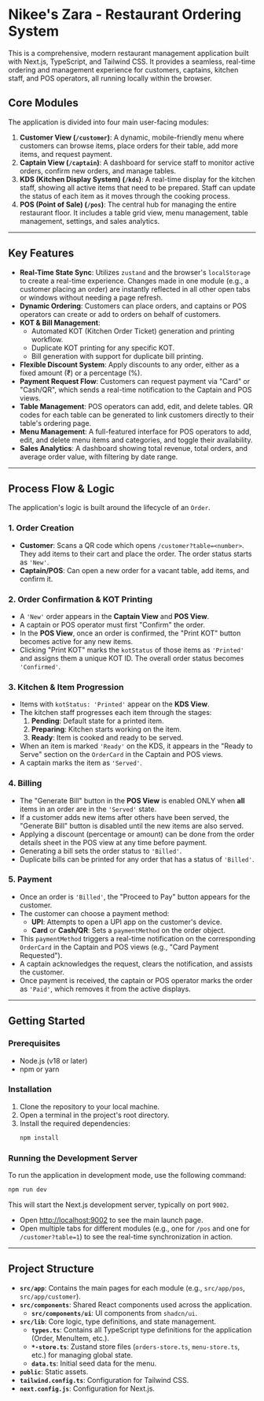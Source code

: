# Nikee's Zara - Restaurant Ordering System

This is a comprehensive, modern restaurant management application built with Next.js, TypeScript, and Tailwind CSS. It provides a seamless, real-time ordering and management experience for customers, captains, kitchen staff, and POS operators, all running locally within the browser.

## Core Modules

The application is divided into four main user-facing modules:

1.  **Customer View (`/customer`)**: A dynamic, mobile-friendly menu where customers can browse items, place orders for their table, add more items, and request payment.
2.  **Captain View (`/captain`)**: A dashboard for service staff to monitor active orders, confirm new orders, and manage tables.
3.  **KDS (Kitchen Display System) (`/kds`)**: A real-time display for the kitchen staff, showing all active items that need to be prepared. Staff can update the status of each item as it moves through the cooking process.
4.  **POS (Point of Sale) (`/pos`)**: The central hub for managing the entire restaurant floor. It includes a table grid view, menu management, table management, settings, and sales analytics.

---

## Key Features

- **Real-Time State Sync**: Utilizes `zustand` and the browser's `localStorage` to create a real-time experience. Changes made in one module (e.g., a customer placing an order) are instantly reflected in all other open tabs or windows without needing a page refresh.
- **Dynamic Ordering**: Customers can place orders, and captains or POS operators can create or add to orders on behalf of customers.
- **KOT & Bill Management**:
    - Automated KOT (Kitchen Order Ticket) generation and printing workflow.
    - Duplicate KOT printing for any specific KOT.
    - Bill generation with support for duplicate bill printing.
- **Flexible Discount System**: Apply discounts to any order, either as a fixed amount (₹) or a percentage (%).
- **Payment Request Flow**: Customers can request payment via "Card" or "Cash/QR", which sends a real-time notification to the Captain and POS views.
- **Table Management**: POS operators can add, edit, and delete tables. QR codes for each table can be generated to link customers directly to their table's ordering page.
- **Menu Management**: A full-featured interface for POS operators to add, edit, and delete menu items and categories, and toggle their availability.
- **Sales Analytics**: A dashboard showing total revenue, total orders, and average order value, with filtering by date range.

---

## Process Flow & Logic

The application's logic is built around the lifecycle of an `Order`.

### 1. Order Creation
- **Customer**: Scans a QR code which opens `/customer?table=<number>`. They add items to their cart and place the order. The order status starts as `'New'`.
- **Captain/POS**: Can open a new order for a vacant table, add items, and confirm it.

### 2. Order Confirmation & KOT Printing
- A `'New'` order appears in the **Captain View** and **POS View**.
- A captain or POS operator must first "Confirm" the order.
- In the **POS View**, once an order is confirmed, the "Print KOT" button becomes active for any new items.
- Clicking "Print KOT" marks the `kotStatus` of those items as `'Printed'` and assigns them a unique KOT ID. The overall order status becomes `'Confirmed'`.

### 3. Kitchen & Item Progression
- Items with `kotStatus: 'Printed'` appear on the **KDS View**.
- The kitchen staff progresses each item through the stages:
    1.  **Pending**: Default state for a printed item.
    2.  **Preparing**: Kitchen starts working on the item.
    3.  **Ready**: Item is cooked and ready to be served.
- When an item is marked `'Ready'` on the KDS, it appears in the "Ready to Serve" section on the `OrderCard` in the Captain and POS views.
- A captain marks the item as `'Served'`.

### 4. Billing
- The "Generate Bill" button in the **POS View** is enabled ONLY when **all** items in an order are in the `'Served'` state.
- If a customer adds new items after others have been served, the "Generate Bill" button is disabled until the new items are also served.
- Applying a discount (percentage or amount) can be done from the order details sheet in the POS view at any time before payment.
- Generating a bill sets the order status to `'Billed'`.
- Duplicate bills can be printed for any order that has a status of `'Billed'`.

### 5. Payment
- Once an order is `'Billed'`, the "Proceed to Pay" button appears for the customer.
- The customer can choose a payment method:
    - **UPI**: Attempts to open a UPI app on the customer's device.
    - **Card** or **Cash/QR**: Sets a `paymentMethod` on the order object.
- This `paymentMethod` triggers a real-time notification on the corresponding `OrderCard` in the Captain and POS views (e.g., "Card Payment Requested").
- A captain acknowledges the request, clears the notification, and assists the customer.
- Once payment is received, the captain or POS operator marks the order as `'Paid'`, which removes it from the active displays.

---

## Getting Started

### Prerequisites
- Node.js (v18 or later)
- npm or yarn

### Installation
1.  Clone the repository to your local machine.
2.  Open a terminal in the project's root directory.
3.  Install the required dependencies:
    ```bash
    npm install
    ```

### Running the Development Server
To run the application in development mode, use the following command:

```bash
npm run dev
```
This will start the Next.js development server, typically on port `9002`.

- Open [http://localhost:9002](http://localhost:9002) to see the main launch page.
- Open multiple tabs for different modules (e.g., one for `/pos` and one for `/customer?table=1`) to see the real-time synchronization in action.

---

## Project Structure

- **`src/app`**: Contains the main pages for each module (e.g., `src/app/pos`, `src/app/customer`).
- **`src/components`**: Shared React components used across the application.
    - **`src/components/ui`**: UI components from `shadcn/ui`.
- **`src/lib`**: Core logic, type definitions, and state management.
    - **`types.ts`**: Contains all TypeScript type definitions for the application (Order, MenuItem, etc.).
    - **`*-store.ts`**: Zustand store files (`orders-store.ts`, `menu-store.ts`, etc.) for managing global state.
    - **`data.ts`**: Initial seed data for the menu.
- **`public`**: Static assets.
- **`tailwind.config.ts`**: Configuration for Tailwind CSS.
- **`next.config.js`**: Configuration for Next.js.
